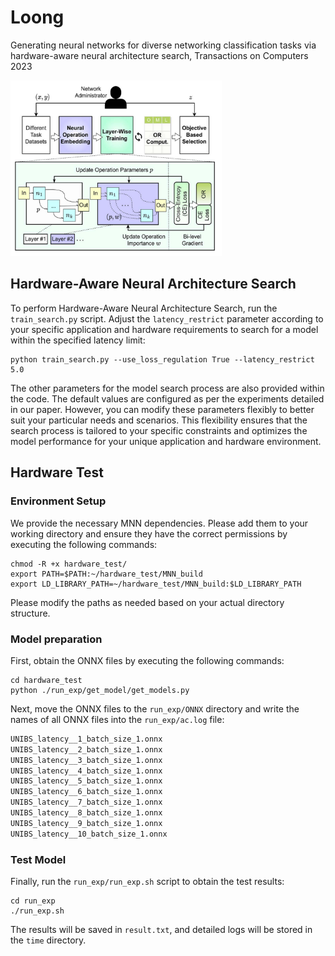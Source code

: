 # Loong

Generating neural networks for diverse networking classification tasks via hardware-aware neural architecture search, Transactions on Computers 2023

<img src="framework.png" style="zoom: 33%;" />

## Hardware-Aware Neural Architecture Search

To perform Hardware-Aware Neural Architecture Search, run the `train_search.py` script. Adjust the `latency_restrict` parameter according to your specific application and hardware requirements to search for a model within the specified latency limit:

```
python train_search.py --use_loss_regulation True --latency_restrict 5.0
```

The other parameters for the model search process are also provided within the code. The default values are configured as per the experiments detailed in our paper. However, you can modify these parameters flexibly to better suit your particular needs and scenarios. This flexibility ensures that the search process is tailored to your specific constraints and optimizes the model performance for your unique application and hardware environment.

## Hardware Test

### Environment Setup

We provide the necessary MNN dependencies. Please add them to your working directory and ensure they have the correct permissions by executing the following commands:

```shell
chmod -R +x hardware_test/
export PATH=$PATH:~/hardware_test/MNN_build
export LD_LIBRARY_PATH=~/hardware_test/MNN_build:$LD_LIBRARY_PATH
```

Please modify the paths as needed based on your actual directory structure.

### Model preparation

First, obtain the ONNX files by executing the following commands:

```shell
cd hardware_test
python ./run_exp/get_model/get_models.py
```

Next, move the ONNX files to the `run_exp/ONNX` directory and write the names of all ONNX files into the `run_exp/ac.log` file:

```python
UNIBS_latency__1_batch_size_1.onnx
UNIBS_latency__2_batch_size_1.onnx
UNIBS_latency__3_batch_size_1.onnx
UNIBS_latency__4_batch_size_1.onnx
UNIBS_latency__5_batch_size_1.onnx
UNIBS_latency__6_batch_size_1.onnx
UNIBS_latency__7_batch_size_1.onnx
UNIBS_latency__8_batch_size_1.onnx
UNIBS_latency__9_batch_size_1.onnx
UNIBS_latency__10_batch_size_1.onnx
```

### Test Model

Finally, run the `run_exp/run_exp.sh` script to obtain the test results:

```shell
cd run_exp
./run_exp.sh
```

The results will be saved in `result.txt`, and detailed logs will be stored in the `time` directory.
